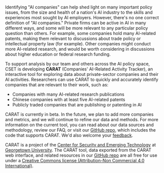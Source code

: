 Identifying "AI companies" can help shed light on many important policy issues, from the size and health of a nation's AI industry to the skills and experiences most sought by AI employers. However, there's no one correct definition of "AI companies." Private firms can be active in AI in many different ways, and some will be more relevant to any particular policy question than others. For example, some companies hold many AI-related patents, making them relevant to discussions about trade policy or intellectual property law (for example). Other companies might conduct more AI-related research, and would be worth considering in discussions about higher education or federal research funding.

To support analysis by our team and others across the AI policy space, CSET is developing **CARAT** (Companies' AI-Related Activity Tracker), an interactive tool for exploring data about private-sector companies and their AI activities. Researchers can use CARAT to quickly and accurately identify companies that are relevant to their work, such as:

- Companies with many AI-related research publications
- Chinese companies with at least five AI-related patents
- Publicly traded companies that are publishing or patenting in AI

CARAT is currently in beta. In the future, we plan to add more companies and metrics, and we will continue to refine our data and methods. For more information on the current tool, you can read about our data sources and methodology, review our FAQ, or visit our [GitHub repo](https://github.com/georgetown-cset/ai-companies-visualization), which includes the code that supports CARAT. We'd also welcome your [feedback](https://forms.gle/7RxrtAJHya2FmjXB6).

CARAT is a project of the [Center for Security and Emerging Technology](https://cset.georgetown.edu) at [Georgetown University](https://www.georgetown.edu). The CARAT tool, data exported from the CARAT web interface, and related resources in our [GitHub repo](https://github.com/georgetown-cset/ai-companies-visualization) are all free for use under a [Creative Commons license (Attribution-Non Commercial 4.0 International)](https://creativecommons.org/licenses/by-nc/4.0).
